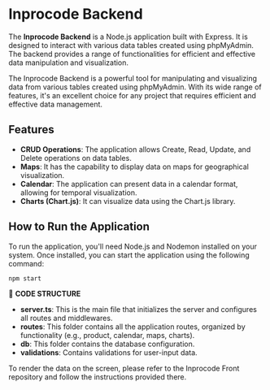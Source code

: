 # Inprocode Backend

The **Inprocode Backend** is a Node.js application built with Express. It is designed to interact with various data tables created using phpMyAdmin. The backend provides a range of functionalities for efficient and effective data manipulation and visualization.

The Inprocode Backend is a powerful tool for manipulating and visualizing data from various tables created using phpMyAdmin. With its wide range of features, it's an excellent choice for any project that requires efficient and effective data management.

## Features

- **CRUD Operations**: The application allows Create, Read, Update, and Delete operations on data tables.
- **Maps**: It has the capability to display data on maps for geographical visualization.
- **Calendar**: The application can present data in a calendar format, allowing for temporal visualization.
- **Charts (Chart.js)**: It can visualize data using the Chart.js library.

## How to Run the Application

To run the application, you'll need Node.js and Nodemon installed on your system. Once installed, you can start the application using the following command:

```bash
npm start
```

📁 **CODE STRUCTURE**

- **server.ts**: This is the main file that initializes the server and configures all routes and middlewares.
- **routes**: This folder contains all the application routes, organized by functionality (e.g., product, calendar, maps, charts).
- **db**: This folder contains the database configuration.
- **validations**: Contains validations for user-input data.

To render the data on the screen, please refer to the Inprocode Front repository and follow the instructions provided there. 